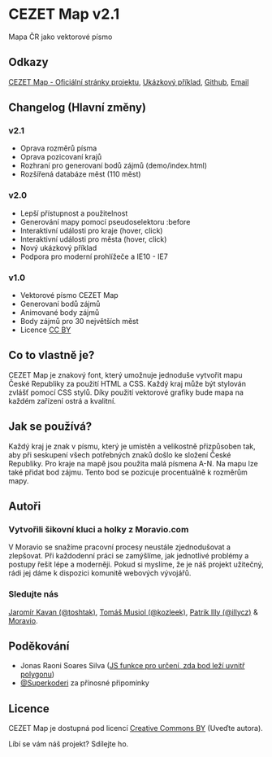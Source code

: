 # CEZET Map v2.1
Mapa ČR jako vektorové písmo

## Odkazy

[CEZET Map - Oficiální stránky projektu](http://www.cezetmap.cz), 
[Ukázkový příklad](http://www.cezetmap.cz/cezetmap/demo/index.html), [Github](https://github.com/Moravio/CEZET-Map), [Email](mailto:cezetmap@moravio.com)

## Changelog (Hlavní změny)

### v2.1

- Oprava rozměrů písma
- Oprava pozicovaní krajů
- Rozhraní pro generovaní bodů zájmů (demo/index.html)
- Rozšířená databáze měst (110 měst)

### v2.0

- Lepší přístupnost a použitelnost
- Generování mapy pomocí pseudoselektoru :before
- Interaktivní události pro kraje (hover, click)
- Interaktivní události pro města (hover, click)
- Nový ukázkový příklad
- Podpora pro moderní prohlížeče a IE10 - IE7

### v1.0

- Vektorové písmo CEZET Map
- Generovaní bodů zájmů
- Animované body zájmů
- Body zájmů pro 30 největších měst
- Licence [CC BY](http://creativecommons.org/licenses/by/3.0/cz/)

## Co to vlastně je?
CEZET Map je znakový font, který umožnuje jednoduše vytvořit mapu České Republiky za použití HTML a CSS. Každý kraj může být stylován zvlášť pomocí CSS stylů. 
Díky použití vektorové grafiky bude mapa na každém zařízení ostrá a kvalitní.

## Jak se používá?
Každý kraj je znak v písmu, který je umístěn a velikostně přizpůsoben tak, aby při seskupení všech potřebných znaků došlo ke složení České Republiky. Pro kraje na mapě jsou použita malá písmena A-N. 
Na mapu lze také přidat bod zájmu. Tento bod se pozicuje procentuálně k rozměrům mapy.

## Autoři
### Vytvořili šikovní kluci a holky z Moravio.com
V Moravio se snažíme pracovní procesy neustále zjednodušovat a zlepšovat. Při každodenní práci se zamýšlíme, jak jednotlivé problémy a postupy řešit lépe a moderněji. Pokud si myslíme, že je náš projekt užitečný, rádi jej dáme k dispozici komunitě webových vývojářů.

### Sledujte nás
[Jaromír Kavan (@toshtak)](https://twitter.com/toshtak), [Tomáš Musiol (@kozleek)](https://twitter.com/kozleek), [Patrik Illy (@illycz)](https://twitter.com/illycz) & [Moravio](https://twitter.com/moravio_cz).</p>

## Poděkování
- Jonas Raoni Soares Silva ([JS funkce pro určení, zda bod leží uvnitř polygonu](http://jsfromhell.com/math/is-point-in-poly))
- [@Superkoderi](https://twitter.com/superkoderi) za přínosné připomínky

## Licence

CEZET Map je dostupná pod licencí [Creative Commons BY](http://creativecommons.org/licenses/by/3.0/cz/) (Uveďte autora).

Líbí se vám náš projekt? Sdílejte ho.




